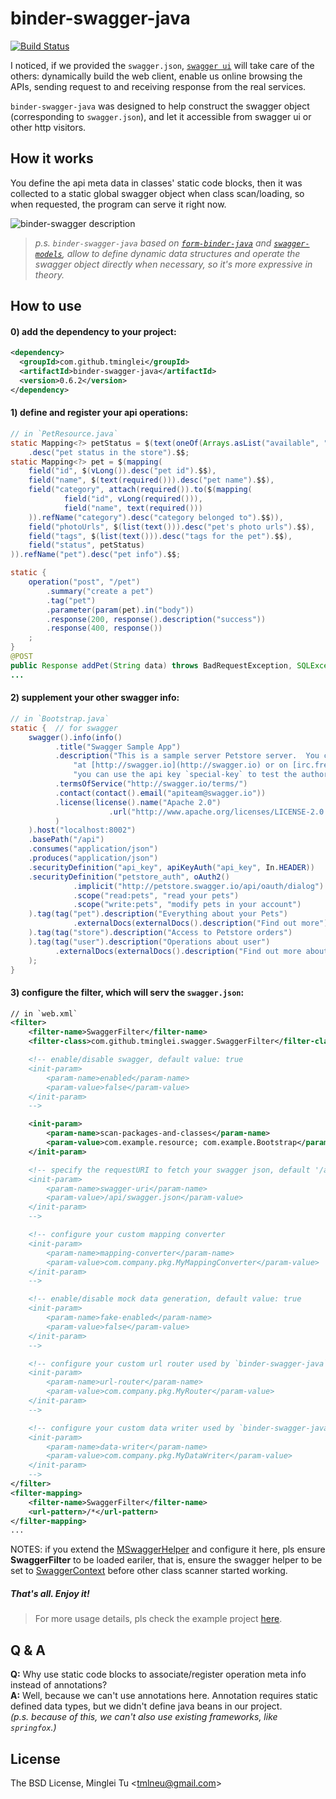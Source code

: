# binder-swagger-java

[![Build Status](https://travis-ci.org/tminglei/binder-swagger-java.svg?branch=master)](https://travis-ci.org/tminglei/binder-swagger-java)

I noticed, if we provided the `swagger.json`, [`swagger ui`](http://petstore.swagger.io/) will take care of the others: dynamically build the web client, enable us online browsing the APIs, sending request to and receiving response from the real services.

`binder-swagger-java` was designed to help construct the swagger object (corresponding to `swagger.json`), and let it accessible from swagger ui or other http visitors.


## How it works
You define the api meta data in classes' static code blocks, then it was collected to a static global swagger object when class scan/loading, so when requested, the program can serve it right now.

![binder-swagger description](https://raw.githubusercontent.com/tminglei/binder-swagger-java/master/binder-swagger-java.png)

> _p.s. `binder-swagger-java` based on [`form-binder-java`](https://github.com/tminglei/form-binder-java) and [`swagger-models`](https://github.com/swagger-api/swagger-core), allow to define dynamic data structures and operate the swagger object directly when necessary, so it's more expressive in theory._


## How to use
#### 0) add the dependency to your project:
```xml
<dependency>
  <groupId>com.github.tminglei</groupId>
  <artifactId>binder-swagger-java</artifactId>
  <version>0.6.2</version>
</dependency>
```
#### 1) define and register your api operations:
```java
// in `PetResource.java`
static Mapping<?> petStatus = $(text(oneOf(Arrays.asList("available", "pending", "sold"))))
    .desc("pet status in the store").$$;
static Mapping<?> pet = $(mapping(
    field("id", $(vLong()).desc("pet id").$$),
    field("name", $(text(required())).desc("pet name").$$),
    field("category", attach(required()).to($(mapping(
            field("id", vLong(required())),
            field("name", text(required()))
    )).refName("category").desc("category belonged to").$$)),
    field("photoUrls", $(list(text())).desc("pet's photo urls").$$),
    field("tags", $(list(text())).desc("tags for the pet").$$),
    field("status", petStatus)
)).refName("pet").desc("pet info").$$;

static {
    operation("post", "/pet")
        .summary("create a pet")
        .tag("pet")
        .parameter(param(pet).in("body"))
        .response(200, response().description("success"))
        .response(400, response())
    ;
}
@POST
public Response addPet(String data) throws BadRequestException, SQLException {
...
```
#### 2) supplement your other swagger info:
```java
// in `Bootstrap.java`
static {  // for swagger
	swagger().info(info()
	      .title("Swagger Sample App")
	      .description("This is a sample server Petstore server.  You can find out more about Swagger " +
		      "at [http://swagger.io](http://swagger.io) or on [irc.freenode.net, #swagger](http://swagger.io/irc/).  For this sample, " +
		      "you can use the api key `special-key` to test the authorization filters.")
	      .termsOfService("http://swagger.io/terms/")
	      .contact(contact().email("apiteam@swagger.io"))
	      .license(license().name("Apache 2.0")
		              .url("http://www.apache.org/licenses/LICENSE-2.0.html")
	      )
	).host("localhost:8002")
	.basePath("/api")
	.consumes("application/json")
	.produces("application/json")
	.securityDefinition("api_key", apiKeyAuth("api_key", In.HEADER))
	.securityDefinition("petstore_auth", oAuth2()
		      .implicit("http://petstore.swagger.io/api/oauth/dialog")
		      .scope("read:pets", "read your pets")
		      .scope("write:pets", "modify pets in your account")
	).tag(tag("pet").description("Everything about your Pets")
		      .externalDocs(externalDocs().description("Find out more").url("http://swagger.io"))
	).tag(tag("store").description("Access to Petstore orders")
	).tag(tag("user").description("Operations about user")
	      .externalDocs(externalDocs().description("Find out more about our store").url("http://swagger.io"))
	);
}
```
#### 3) configure the filter, which will serv the `swagger.json`:
```xml
// in `web.xml`
<filter>
    <filter-name>SwaggerFilter</filter-name>
    <filter-class>com.github.tminglei.swagger.SwaggerFilter</filter-class>

    <!-- enable/disable swagger, default value: true
    <init-param>
        <param-name>enabled</param-name>
        <param-value>false</param-value>
    </init-param>
    -->

    <init-param>
        <param-name>scan-packages-and-classes</param-name>
        <param-value>com.example.resource; com.example.Bootstrap</param-value>
    </init-param>

    <!-- specify the requestURI to fetch your swagger json, default '/api/swagger.json'
    <init-param>
        <param-name>swagger-uri</param-name>
        <param-value>/api/swagger.json</param-value>
    </init-param>
    -->

    <!-- configure your custom mapping converter
    <init-param>
        <param-name>mapping-converter</param-name>
        <param-value>com.company.pkg.MyMappingConverter</param-value>
    </init-param>
    -->

    <!-- enable/disable mock data generation, default value: true
    <init-param>
        <param-name>fake-enabled</param-name>
        <param-value>false</param-value>
    </init-param>
    -->

    <!-- configure your custom url router used by `binder-swagger-java`
    <init-param>
        <param-name>url-router</param-name>
        <param-value>com.company.pkg.MyRouter</param-value>
    </init-param>
    -->

    <!-- configure your custom data writer used by `binder-swagger-java`
    <init-param>
        <param-name>data-writer</param-name>
        <param-value>com.company.pkg.MyDataWriter</param-value>
    </init-param>
    -->
</filter>
<filter-mapping>
    <filter-name>SwaggerFilter</filter-name>
    <url-pattern>/*</url-pattern>
</filter-mapping>
...
```
NOTES: if you extend the [MSwaggerHelper](https://github.com/tminglei/binder-swagger-java/blob/master/src/main/java/com/github/tminglei/swagger/MSwaggerHelper.java) and configure it here, pls ensure **SwaggerFilter** to be loaded eariler, that is, ensure the swagger helper to be set to [SwaggerContext](https://github.com/tminglei/binder-swagger-java/blob/master/src/main/java/com/github/tminglei/swagger/SwaggerContext.java) before other class scanner started working.


##### That's all. Enjoy it!


> For more usage details, pls check the example project [here](https://github.com/tminglei/binder-swagger-java/tree/master/example/java-jaxrs).


## Q & A
**Q:** Why use static code blocks to associate/register operation meta info instead of annotations?  
**A:** Well, because we can't use annotations here. Annotation requires static defined data types, but we didn't define java beans in our project.  
_(p.s. because of this, we can't also use existing frameworks, like `springfox`.)_


## License
The BSD License, Minglei Tu &lt;tmlneu@gmail.com&gt;
